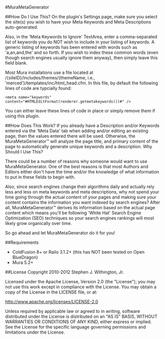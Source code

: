 #MuraMetaGenerator

##How Do I Use This?
On the plugin's Settings page, make sure you select the site(s) you wish to have your Meta Keywords and Meta Descriptions auto-generated.

Also, in the 'Meta Keywords to Ignore' TextArea, enter a comma-separated list of keywords you do NOT wish to include in your listing of keywords. A generic listing of keywords has been entered with words such as 'a,an,and,the' and so forth. If you wish to index these common words (even though search engines usually ignore them anyway), then simply leave this field blank.

Most Mura installations use a file located at /{siteID}/includes/themes/{themeName, i.e., 'merced'}/templates/inc/html_head.cfm. In this file, by default the following lines of code are typcially found:

```<meta name="description" content="#HTMLEditFormat(renderer.getmetadesc())#" />
<meta name="keywords" content="#HTMLEditFormat(renderer.getmetakeywords())#" />
```

You can either leave these lines of code in place or simply remove them if using this plugin.

##How Does This Work?
If you already have a Description and/or Keywords entered via the 'Meta Data' tab when adding and/or editing an existing page, then the values entered there will be used. Otherwise, the MuraMetaGenerator™ will analyze the page title, and primary content of the page to automatically generate unique keywords and a description.
Why Should I Use This?

There could be a number of reasons why someone would want to use MuraMetaGenerator. One of the best reasons is that most Authors and Editors either don't have the time and/or the knowledge of what information to put in these fields to begin with.

Also, since search engines change their algorithms daily and actually rely less and less on meta keywords and meta descriptions, why not spend your time going through the actual content of your pages and making sure your content contains the information you want indexed by search engines? After all, MuraMetaGenerator™ derives its information based on the actual page content which means you'll be following 'White Hat' Search Engine Optimization (SEO) techniques so your search engines rankings will most likely grow organically over time.

So go ahead and let MuraMetaGenerator do it for you!

##Requirements
* ColdFusion 8+ or Railo 3.1.2+ (this has NOT been tested on Open BlueDragon)
* Mura 5.2+

##License
Copyright 2010-2012 Stephen J. Withington, Jr.

Licensed under the Apache License, Version 2.0 (the "License"); you may not use this work except in compliance with the License. You may obtain a copy of the License in the LICENSE file, or at:

http://www.apache.org/licenses/LICENSE-2.0

Unless required by applicable law or agreed to in writing, software distributed under the License is distributed on an "AS IS" BASIS, WITHOUT WARRANTIES OR CONDITIONS OF ANY KIND, either express or implied. See the License for the specific language governing permissions and limitations under the License.
